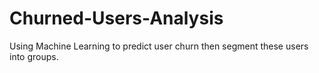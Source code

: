 # Churned-Users-Analysis
Using Machine Learning to predict user churn then segment these users into groups.
